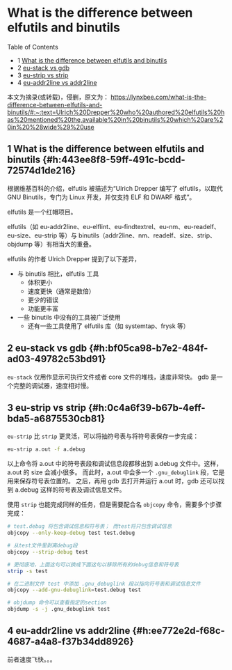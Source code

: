 # What is the difference between elfutils and binutils


<div class="ox-hugo-toc toc has-section-numbers">

<div class="heading">Table of Contents</div>

- <span class="section-num">1</span> [What is the difference between elfutils and binutils](#h:443ee8f8-59ff-491c-bcdd-72574d1de216)
- <span class="section-num">2</span> [eu-stack vs gdb](#h:bf05ca98-b7e2-484f-ad03-49782c53bd91)
- <span class="section-num">3</span> [eu-strip vs strip](#h:0c4a6f39-b67b-4eff-bda5-a6875530cb81)
- <span class="section-num">4</span> [eu-addr2line vs addr2line](#h:ee772e2d-f68c-4687-a4a8-f37b34dd8926)

</div>
<!--endtoc-->


本文为摘录(或转载)，侵删，原文为： https://lynxbee.com/what-is-the-difference-between-elfutils-and-binutils/#:~:text=Ulrich%20Drepper%20who%20authored%20elfutils%20has%20mentioned%20the,available%20in%20binutils%20which%20are%20in%20%28wide%29%20use



## <span class="section-num">1</span> What is the difference between elfutils and binutils {#h:443ee8f8-59ff-491c-bcdd-72574d1de216}

根据维基百科的介绍，elfutils 被描述为“Ulrich Drepper 编写了 elfutils，以取代 GNU Binutils，专门为 Linux 开发，并仅支持 ELF 和 DWARF 格式”。

elfutils 是一个红帽项目。

elfutils（如 eu-addr2line、eu-elflint、eu-findtextrel、eu-nm、eu-readelf、eu-size、eu-strip 等）与 binutils（addr2line、nm、readelf、size、strip、objdump 等）有相当大的重叠。

elfutils 的作者 Ulrich Drepper 提到了以下差异，

-   与 binutils 相比，elfutils 工具
    -   体积更小
    -   速度更快（通常是数倍）
    -   更少的错误
    -   功能更丰富
-   一些 binutils 中没有的工具被广泛使用
    -   还有一些工具使用了 elfutils 库（如 systemtap、frysk 等）


## <span class="section-num">2</span> eu-stack vs gdb {#h:bf05ca98-b7e2-484f-ad03-49782c53bd91}

`eu-stack` 仅用作显示可执行文件或者 core 文件的堆栈，速度非常快。 gdb 是一个完整的调试器，速度相对慢。


## <span class="section-num">3</span> eu-strip vs strip {#h:0c4a6f39-b67b-4eff-bda5-a6875530cb81}

`eu-strip` 比 `strip` 更灵活，可以将抽符号表与将符号表保存一步完成：

```sh
eu-strip a.out -f a.debug
```

以上命令将 a.out 中的符号表段和调试信息段都移出到 a.debug 文件中。这样，a.out 的 size 会减小很多。
而此时，a.out 中会多一个 `.gnu_debuglink` 段，它是用来保存符号表位置的。
之后，再用 gdb 去打开并运行 a.out 时，gdb 还可以找到 a.debug 这样的符号表及调试信息文件。

使用 `strip` 也能完成同样的任务，但是需要配合名 `objcopy` 命令，需要多个步骤完成：

```sh
# test.debug 将包含调试信息和符号表； 而test将只包含调试信息
objcopy --only-keep-debug test test.debug

# 从test文件里剥离debug段
objcopy --strip-debug test

# 更彻底地，上面这句可以换成下面这句以移除所有的debug信息和符号表
strip -s test

# 在二进制文件 test 中添加 .gnu_debuglink 段以指向符号表和调试信息文件
objcopy --add-gnu-debuglink=test.debug test

# objdump 命令可以查看指定的section
objdump -s -j .gnu_debuglink test
```


## <span class="section-num">4</span> eu-addr2line vs addr2line {#h:ee772e2d-f68c-4687-a4a8-f37b34dd8926}

前者速度飞快。。。

